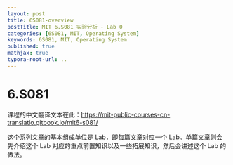```yaml
---
layout: post
title: 6S081-overview
postTitle: MIT 6.S081 实验分析 - Lab 0
categories: [6S081, MIT, Operating System]
keywords: 6S081, MIT, Operating System
published: true
mathjax: true
typora-root-url: ..
---
```


# 6.S081

课程的中文翻译文本在此：https://mit-public-courses-cn-translatio.gitbook.io/mit6-s081/

这个系列文章的基本组成单位是 Lab，即每篇文章对应一个 Lab。单篇文章则会先介绍这个 Lab 对应的重点前置知识以及一些拓展知识，然后会讲述这个 Lab 的做法。


 